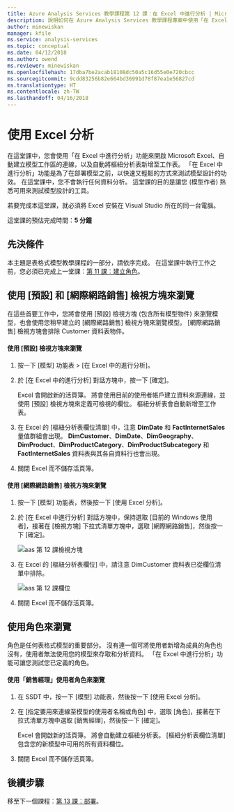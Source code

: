 ```yaml
---
title: Azure Analysis Services 教學課程第 12 課：在 Excel 中進行分析 | Microsoft Docs
description: 說明如何在 Azure Analysis Services 教學課程專案中使用「在 Excel 中進行分析」。
author: minewiskan
manager: kfile
ms.service: analysis-services
ms.topic: conceptual
ms.date: 04/12/2018
ms.author: owend
ms.reviewer: minewiskan
ms.openlocfilehash: 17dba7be2acab18108dc50a5c16d55e0e720cbcc
ms.sourcegitcommit: 9cdd83256b82e664bd36991d78f87ea1e56827cd
ms.translationtype: HT
ms.contentlocale: zh-TW
ms.lasthandoff: 04/16/2018
---
```

# <a name="analyze-in-excel"></a>使用 Excel 分析

在這堂課中，您會使用「在 Excel 中進行分析」功能來開啟 Microsoft Excel、自動建立模型工作區的連線，以及自動將樞紐分析表新增至工作表。 「在 Excel 中進行分析」功能是為了在部署模型之前，以快速又輕鬆的方式來測試模型設計的功效。 在這堂課中，您不會執行任何資料分析。 這堂課的目的是讓您 (模型作者) 熟悉可用來測試模型設計的工具。   
  
若要完成本這堂課，就必須將 Excel 安裝在 Visual Studio 所在的同一台電腦。
  
這堂課的預估完成時間：**5 分鐘**  
  
## <a name="prerequisites"></a>先決條件  
本主題是表格式模型教學課程的一部分，請依序完成。 在這堂課中執行工作之前，您必須已完成上一堂課︰[第 11 課︰建立角色](../tutorials/aas-lesson-11-create-roles.md)。  
  
## <a name="browse-using-the-default-and-internet-sales-perspectives"></a>使用 [預設] 和 [網際網路銷售] 檢視方塊來瀏覽  
在這些首要工作中，您將會使用 [預設] 檢視方塊 (包含所有模型物件) 來瀏覽模型，也會使用您稍早建立的 [網際網路銷售] 檢視方塊來瀏覽模型。 [網際網路銷售] 檢視方塊會排除 Customer 資料表物件。  
  
#### <a name="to-browse-by-using-the-default-perspective"></a>使用 [預設] 檢視方塊來瀏覽  
  
1.  按一下 [模型] 功能表 > [在 Excel 中的進行分析]。  
  
2.  於 [在 Excel 中的進行分析] 對話方塊中，按一下 [確定]。  
  
    Excel 會開啟新的活頁簿。 將會使用目前的使用者帳戶建立資料來源連線，並使用 [預設] 檢視方塊來定義可檢視的欄位。 樞紐分析表會自動新增至工作表。  
  
3.  在 Excel 的 [樞紐分析表欄位清單] 中，注意 **DimDate** 和 **FactInternetSales** 量值群組會出現。 **DimCustomer**、**DimDate**、**DimGeography**、**DimProduct**、**DimProductCategory**、**DimProductSubcategory** 和 **FactInternetSales** 資料表與其各自資料行也會出現。  
  
4.  關閉 Excel 而不儲存活頁簿。  
  
#### <a name="to-browse-by-using-the-internet-sales-perspective"></a>使用 [網際網路銷售] 檢視方塊來瀏覽  
  
1.  按一下 [模型] 功能表，然後按一下 [使用 Excel 分析]。  
  
2.  於 [在 Excel 中進行分析] 對話方塊中，保持選取 [目前的 Windows 使用者]，接著在 [檢視方塊] 下拉式清單方塊中，選取 [網際網路銷售]，然後按一下 [確定]。 
    
    ![aas 第 12 課檢視方塊](../tutorials/media/aas-lesson12-perspective.png)
    
3.  在 Excel 的 [樞紐分析表欄位] 中，請注意 DimCustomer 資料表已從欄位清單中排除。  
    
    ![aas 第 12 課欄位](../tutorials/media/aas-lesson12-fields.png)
    
4.  關閉 Excel 而不儲存活頁簿。  
  
## <a name="browse-by-using-roles"></a>使用角色來瀏覽  
角色是任何表格式模型的重要部分。 沒有連一個可將使用者新增為成員的角色也沒有，使用者無法使用您的模型來存取和分析資料。 「在 Excel 中進行分析」功能可讓您測試您已定義的角色。  
  
#### <a name="to-browse-by-using-the-sales-manager-user-role"></a>使用「銷售經理」使用者角色來瀏覽  
  
1.  在 SSDT 中，按一下 [模型] 功能表，然後按一下 [使用 Excel 分析]。  
  
2.  在 [指定要用來連線至模型的使用者名稱或角色] 中，選取 [角色]，接著在下拉式清單方塊中選取 [銷售經理]，然後按一下 [確定]。  
  
    Excel 會開啟新的活頁簿。 將會自動建立樞紐分析表。 [樞紐分析表欄位清單] 包含您的新模型中可用的所有資料欄位。  
      
3.  關閉 Excel 而不儲存活頁簿。  
  
## <a name="whats-next"></a>後續步驟
移至下一個課程︰[第 13 課︰部署](../tutorials/aas-lesson-13-deploy.md)。

  
  
  
